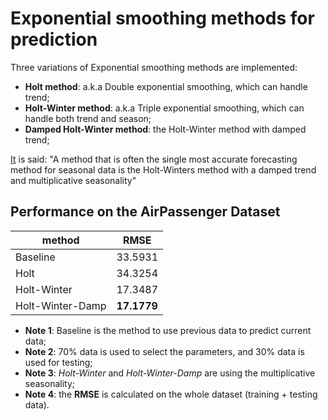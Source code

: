 # Exponential smoothing methods for prediction

Three variations of Exponential smoothing methods are implemented:

* **Holt method**: a.k.a Double exponential smoothing, which can handle trend;
* **Holt-Winter method**: a.k.a Triple exponential smoothing, which can handle both trend and season;
* **Damped Holt-Winter method**: the Holt-Winter method with damped trend;

[It](https://www.otexts.org/fpp/7/5) is said:
"A method that is often the single most accurate forecasting method for seasonal data is the Holt-Winters method with a damped trend and multiplicative seasonality" 


## Performance on the AirPassenger Dataset


|method| RMSE|
|-|-|
|Baseline | 33.5931 |
|Holt  | 34.3254 | 
|Holt-Winter  |17.3487 |
|Holt-Winter-Damp | **17.1779**|

* **Note 1**: Baseline is the method to use previous data to predict current data;
* **Note 2**: 70% data is used to select the parameters, and 30% data is used for testing;
* **Note 3**: *Holt-Winter* and *Holt-Winter-Damp* are using the multiplicative seasonality;
* **Note 4**: the **RMSE** is calculated on the whole dataset (training + testing data).

